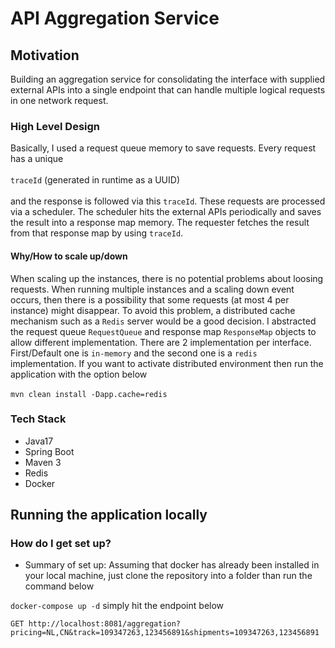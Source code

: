 # API Aggregation Service
## Motivation
Building an aggregation service for consolidating the interface with supplied external
APIs into a single endpoint that can handle multiple logical requests in one network request.

### High Level Design
Basically, I used a request queue memory to save requests. Every request has a unique 
<br><br>`traceId` (generated in runtime as a UUID)<br>
<br> and the response is followed via this `traceId`. These requests are processed via a scheduler. 
The scheduler hits the external APIs periodically and saves the result into a response map memory.
The requester fetches the result from that response map by using `traceId`.

#### Why/How to scale up/down
When scaling up the instances, there is no potential problems about loosing requests.
When running multiple instances and a scaling down event occurs, then there is a possibility that some requests (at most 4 per instance) might disappear.
To avoid this problem, a distributed cache mechanism such as a `Redis` server would be a good decision.
I abstracted the request queue `RequestQueue` and response map `ResponseMap` objects to allow different implementation.
There are 2 implementation per interface. First/Default one is `in-memory` and the second one is a `redis` implementation.
If you want to activate distributed environment then run the application with the option below
<br><br>
`mvn clean install -Dapp.cache=redis`


### Tech Stack
* Java17
* Spring Boot
* Maven 3
* Redis
* Docker

## Running the application locally ##
### How do I get set up? ###

* Summary of set up: Assuming that docker has already been installed in your local machine,
  just clone the repository into a folder than run the command below

```` docker-compose up -d ````
simply hit the endpoint below
````
GET http://localhost:8081/aggregation?
pricing=NL,CN&track=109347263,123456891&shipments=109347263,123456891
````
